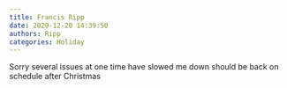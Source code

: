 ```yaml
---
title: Francis Ripp
date: 2020-12-20 14:39:50
authors: Ripp
categories: Holiday
---
```


 Sorry several issues at one time have slowed me down should be back on schedule after Christmas